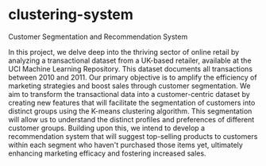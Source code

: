 # clustering-system
Customer Segmentation and Recommendation System


In this project, we delve deep into the thriving sector of online retail by analyzing a transactional dataset from a UK-based retailer, available at the UCI Machine Learning Repository. This dataset documents all transactions between 2010 and 2011. Our primary objective is to amplify the efficiency of marketing strategies and boost sales through customer segmentation. We aim to transform the transactional data into a customer-centric dataset by creating new features that will facilitate the segmentation of customers into distinct groups using the K-means clustering algorithm. This segmentation will allow us to understand the distinct profiles and preferences of different customer groups. Building upon this, we intend to develop a recommendation system that will suggest top-selling products to customers within each segment who haven't purchased those items yet, ultimately enhancing marketing efficacy and fostering increased sales.
